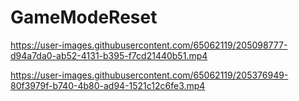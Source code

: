 # GameModeReset

https://user-images.githubusercontent.com/65062119/205098777-d94a7da0-ab52-4131-b395-f7cd21440b51.mp4

https://user-images.githubusercontent.com/65062119/205376949-80f3979f-b740-4b80-ad94-1521c12c6fe3.mp4
